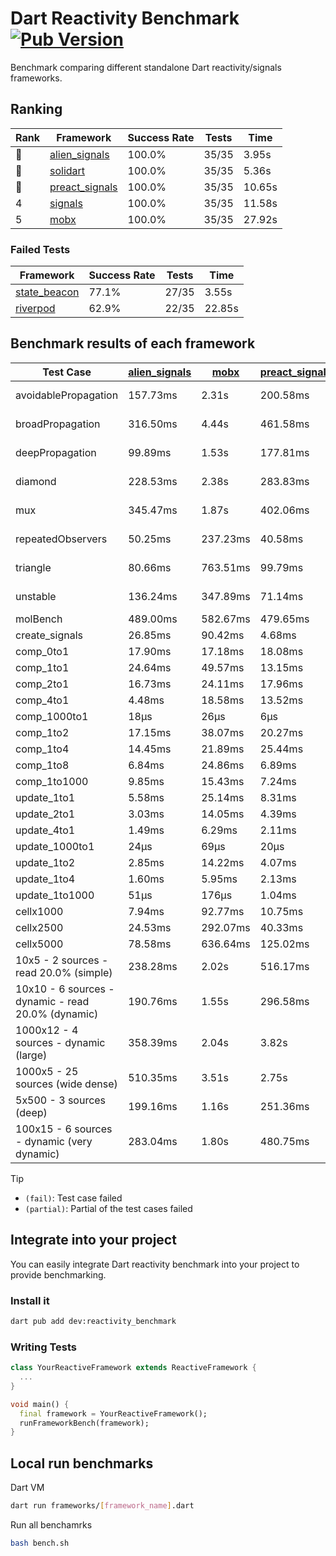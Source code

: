 # Dart Reactivity Benchmark [![Pub Version](https://img.shields.io/pub/v/reactivity_benchmark)](https://pub.dev/packages/reactivity_benchmark)

Benchmark comparing different standalone Dart reactivity/signals frameworks.

## Ranking

<!-- ranking start -->
| Rank | Framework | Success Rate | Tests | Time |
|------|-----------|--------------|-------|------|
| 🥇 | [alien_signals](https://github.com/medz/alien-signals-dart) | 100.0% | 35/35 | 3.95s |
| 🥈 | [solidart](https://github.com/nank1ro/solidart) | 100.0% | 35/35 | 5.36s |
| 🥉 | [preact_signals](https://pub.dev/packages/preact_signals) | 100.0% | 35/35 | 10.65s |
| 4 | [signals](https://github.com/rodydavis/signals.dart) | 100.0% | 35/35 | 11.58s |
| 5 | [mobx](https://github.com/mobxjs/mobx.dart) | 100.0% | 35/35 | 27.92s |

<!-- ranking end -->

### **Failed Tests**

<!-- fail start -->
| Framework | Success Rate | Tests | Time |
|-----------|--------------|-------|------|
| [state_beacon](https://github.com/jinyus/dart_beacon) | 77.1% | 27/35 | 3.55s |
| [riverpod](https://github.com/rrousselGit/riverpod) | 62.9% | 22/35 | 22.85s |

<!-- fail end -->

## Benchmark results of each framework

<!-- test-case start -->
| Test Case | [alien_signals](https://github.com/medz/alien-signals-dart) | [mobx](https://github.com/mobxjs/mobx.dart) | [preact_signals](https://pub.dev/packages/preact_signals) | [riverpod](https://github.com/rrousselGit/riverpod) | [signals](https://github.com/rodydavis/signals.dart) | [solidart](https://github.com/nank1ro/solidart) | [state_beacon](https://github.com/jinyus/dart_beacon) |
|---|---|---|---|---|---|---|---|
| avoidablePropagation | 157.73ms | 2.31s | 200.58ms | 1.41s | 212.00ms | 252.98ms | 159.43ms (fail) |
| broadPropagation | 316.50ms | 4.44s | 461.58ms | 82.33ms (fail) | 454.72ms | 449.11ms | 6.55ms (fail) |
| deepPropagation | 99.89ms | 1.53s | 177.81ms | 1.93s (fail) | 176.06ms | 141.81ms | 144.63ms (fail) |
| diamond | 228.53ms | 2.38s | 283.83ms | 2.63s (fail) | 286.37ms | 315.32ms | 209.88ms (fail) |
| mux | 345.47ms | 1.87s | 402.06ms | 560.60ms (fail) | 406.71ms | 410.34ms | 190.04ms (fail) |
| repeatedObservers | 50.25ms | 237.23ms | 40.58ms | 381.75ms (fail) | 44.70ms | 91.01ms | 52.88ms (fail) |
| triangle | 80.66ms | 763.51ms | 99.79ms | 915.33ms (fail) | 101.10ms | 95.49ms | 84.07ms (fail) |
| unstable | 136.24ms | 347.89ms | 71.14ms | 614.32ms (fail) | 75.81ms | 168.33ms | 338.93ms (fail) |
| molBench | 489.00ms | 582.67ms | 479.65ms | 11.38ms | 487.07ms | 502.15ms | 968μs |
| create_signals | 26.85ms | 90.42ms | 4.68ms | 24.80ms | 27.14ms | 82.71ms | 62.91ms |
| comp_0to1 | 17.90ms | 17.18ms | 18.08ms | 14.39ms | 12.21ms | 26.74ms | 57.24ms |
| comp_1to1 | 24.64ms | 49.57ms | 13.15ms | 25.02ms | 19.96ms | 46.21ms | 58.40ms |
| comp_2to1 | 16.73ms | 24.11ms | 17.96ms | 29.49ms | 16.49ms | 27.77ms | 39.88ms |
| comp_4to1 | 4.48ms | 18.58ms | 13.52ms | 10.74ms | 2.02ms | 4.40ms | 17.44ms |
| comp_1000to1 | 18μs | 26μs | 6μs | 4μs | 5μs | 28μs | 45μs |
| comp_1to2 | 17.15ms | 38.07ms | 20.27ms | 13.40ms | 22.28ms | 36.89ms | 48.58ms |
| comp_1to4 | 14.45ms | 21.89ms | 25.44ms | 29.96ms | 9.65ms | 15.04ms | 46.96ms |
| comp_1to8 | 6.84ms | 24.86ms | 6.89ms | 6.74ms | 7.09ms | 20.95ms | 46.40ms |
| comp_1to1000 | 9.85ms | 15.43ms | 7.24ms | 5.93ms | 4.43ms | 14.56ms | 41.90ms |
| update_1to1 | 5.58ms | 25.14ms | 8.31ms | 81.46ms | 10.21ms | 16.82ms | 6.08ms |
| update_2to1 | 3.03ms | 14.05ms | 4.39ms | 40.70ms | 4.56ms | 8.45ms | 3.14ms |
| update_4to1 | 1.49ms | 6.29ms | 2.11ms | 19.47ms | 2.56ms | 4.22ms | 1.56ms |
| update_1000to1 | 24μs | 69μs | 20μs | 175μs | 25μs | 41μs | 15μs |
| update_1to2 | 2.85ms | 14.22ms | 4.07ms | 41.67ms | 4.54ms | 8.54ms | 3.06ms |
| update_1to4 | 1.60ms | 5.95ms | 2.13ms | 19.86ms | 2.54ms | 4.19ms | 1.57ms |
| update_1to1000 | 51μs | 176μs | 1.04ms | 93μs | 43μs | 144μs | 413μs |
| cellx1000 | 7.94ms | 92.77ms | 10.75ms | N/A | 11.98ms | 13.34ms | 6.30ms |
| cellx2500 | 24.53ms | 292.07ms | 40.33ms | N/A | 48.36ms | 52.10ms | 34.70ms |
| cellx5000 | 78.58ms | 636.64ms | 125.02ms | N/A | 103.06ms | 150.66ms | 82.01ms |
| 10x5 - 2 sources - read 20.0% (simple) | 238.28ms | 2.02s | 516.17ms | 2.18s | 510.60ms | 326.90ms | 257.04ms |
| 10x10 - 6 sources - dynamic - read 20.0% (dynamic) | 190.76ms | 1.55s | 296.58ms | 1.49s (partial) | 279.67ms | 221.21ms | 203.92ms |
| 1000x12 - 4 sources - dynamic (large) | 358.39ms | 2.04s | 3.82s | 2.57s (partial) | 3.93s | 458.10ms | 367.81ms |
| 1000x5 - 25 sources (wide dense) | 510.35ms | 3.51s | 2.75s | 4.23s | 3.59s | 820.76ms | 488.99ms |
| 5x500 - 3 sources (deep) | 199.16ms | 1.16s | 251.36ms | 1.70s | 225.57ms | 229.23ms | 219.71ms |
| 100x15 - 6 sources - dynamic (very dynamic) | 283.04ms | 1.80s | 480.75ms | 1.79s (partial) | 491.21ms | 345.05ms | 266.21ms |

<!-- test-case end -->

> [!TIP]
> - `(fail)`: Test case failed
> - `(partial)`: Partial of the test cases failed

## Integrate into your project

You can easily integrate Dart reactivity benchmark into your project to provide benchmarking.

### Install it

```bash
dart pub add dev:reactivity_benchmark
```

### Writing Tests

```dart
class YourReactiveFramework extends ReactiveFramework {
  ...
}

void main() {
  final framework = YourReactiveFramework();
  runFrameworkBench(framework);
}
```

## Local run benchmarks

Dart VM
```bash
dart run frameworks/[framework_name].dart
```

Run all benchamrks
```bash
bash bench.sh
```
